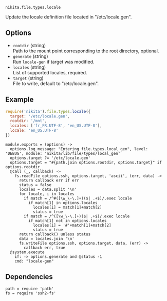 
`nikita.file.types.locale`

Update the locale definition file located in "/etc/locale.gen".

## Options

*   `rootdir` (string)   
    Path to the mount point corresponding to the root directory, optional.   
*   `generate` (string)   
    Run `locale-gen` if target was modified.   
*   `locales` (string)   
    List of supported locales, required.   
*   `target` (string)   
    File to write, default to "/etc/locale.gen".   

## Example

```javascript
require('nikita').file.types.locale({
  target: '/etc/locale.gen',
  rootdir: '/mnt',
  locales: ['fr_FR.UTF-8', 'en_US.UTF-8'],
  locale: 'en_US.UTF-8'
})
```

    module.exports = (options) ->
      options.log message: "Entering file.types.local_gen", level: 'DEBUG', module: 'nikita/lib/file/types/local_gen'
      options.target ?= '/etc/locale.gen'
      options.target = "#{path.join options.rootdir, options.target}" if options.rootdir
      @call (_, callback) ->
        fs.readFile options.ssh, options.target, 'ascii', (err, data) ->
          return callback err if err
          status = false
          locales = data.split '\n'
          for locale, i in locales
            if match = /^#([\w_\-\.]+)($| .+$)/.exec locale
              if match[1] in options.locales
                locales[i] = match[1]+match[2]
                status = true
            if match = /^([\w_\-\.]+)($| .+$)/.exec locale
              if match[1] not in options.locales
                locales[i] = '#'+match[1]+match[2]
                status = true
          return callback() unless status
          data = locales.join '\n'
          fs.writeFile options.ssh, options.target, data, (err) ->
            callback err, true
      @system.execute
        if: -> options.generate and @status -1
        cmd: "locale-gen"

## Dependencies

    path = require 'path'
    fs = require 'ssh2-fs'
